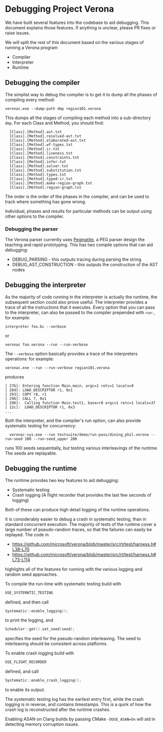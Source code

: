 # Debugging Project Verona

We have built several features into the codebase to aid debugging.
This document explains those features.
If anything is unclear, please PR fixes or raise issues.

We will split the rest of this document based on the various stages of running a Verona program

* Compiler
* Interpreter
* Runtime

## Debugging the compiler

The simplist way to debug the compiler is to get it to dump all the phases of compiling every method:
```
veronac.exe --dump-path dmp region101.verona
```
This dumps all the stages of compiling each method into a sub-directory `dmp`.
For each Class and Method, you should find:
```
  [Class].[Method].ast.txt
  [Class].[Method].resolved-ast.txt
  [Class].[Method].elaborated-ast.txt
  [Class].[Method].wf-types.txt
  [Class].[Method].ir.txt
  [Class].[Method].liveness.txt
  [Class].[Method].constraints.txt
  [Class].[Method].infer.txt
  [Class].[Method].solver.txt
  [Class].[Method].substitution.txt
  [Class].[Method].types.txt
  [Class].[Method].typed-ir.txt
  [Class].[Method].make-region-graph.txt
  [Class].[Method].region-graph.txt
```
The order is the order of the phases in the compiler, and can be used to track where something has gone wrong.

Individual, phases and results for particular methods can be output using other options to the compiler.

### Debugging the parser

The Verona parser currently uses [Pegmatite](https://github.com/CompilerTeaching/Pegmatite), a PEG parser design the teaching and rapid prototyping.
This has two compile options that can aid debugging:

* DEBUG_PARSING  - this outputs tracing during parsing the string
* DEBUG_AST_CONSTRUCTION  - this outputs the construction of the AST nodes


## Debugging the interpreter

As the majority of code running in the interpreter is actually the runtime, the subsequent section could also prove useful.
The interpreter provides a trace of all the instructions that it executes.
Every option that you can pass to the interpreter, can also be passed to the compiler prepended with `run-`, for example:
```
interpreter foo.bc --verbose
```
or 
```
veronac foo.verona --run --run-verbose
```
The `--verbose` option basically provides a trace of the interpreters operations:
for example:
```
veronac.exe --run --run-verbose region101.verona
```
produces
```
[ 27b]: Entering function Main.main, argc=1 retc=1 locals=9
[ 28d]: LOAD_DESCRIPTOR r1, 0x1
[ 293]: COPY r8, r1
[ 296]: CALL 7, 0x1
[ 296]:  Calling function Main.test1, base=r8 argc=1 retc=1 locals=37
[ 12c]:  LOAD_DESCRIPTOR r1, 0x3
...
```

Both the interpreter, and the compiler's run option, can also provide systematic testing for concurrency:
```
  veronac-sys.exe --run testsuite/demo/run-pass/dining_phil.verona --run-seed 100 --run-seed_upper 200
```
runs 100 seeds sequentially, but testing various interleavings of the runtime. The seeds are replayable.

## Debugging the runtime

The runtime provides two key features to aid debugging:

* Systematic testing
* Crash logging (A flight recorder that provides the last few seconds of logging)

Both of these can produce high detail logging of the runtime operations.

It is considerably easier to debug a crash in systematic testing, than in standard concurrent execution.
The majority of tests of the runtime cover a large number of pseudo-random traces, so that the failures can easily be replayed.  The code in

* https://github.com/microsoft/verona/blob/master/src/rt/test/harness.h#L38-L70
* https://github.com/microsoft/verona/blob/master/src/rt/test/harness.h#L73-L114

highlights all of the features for running with the various logging and random seed approaches.

To compile the run-time with systematic testing build with
```C++
USE_SYSTEMATIC_TESTING
```
defined, and then call
```C++
Systematic::enable_logging();
```
to print the logging, and
```C++
Scheduler::get().set_seed(seed);
```
specifies the seed for the pseudo-random interleaving.
The seed to interleaving should be consistent across platforms.

To enable crash logging build with
```C++
USE_FLIGHT_RECORDER
```
defined, and call
```C++
Systematic::enable_crash_logging();
```
to enable its output.

The systematic testing log has the earliest entry first, while the crash logging is in reverse, and contains timestamps.
This is a quirk of how the crash log is reconstructed after the runtime crashes.


Enabling ASAN on Clang builds by passing CMake `-DUSE_ASAN=On` will aid in detecting memory corruption issues.
